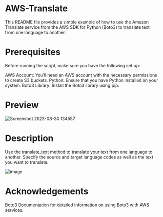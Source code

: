 # AWS-Translate
This README file provides a simple example of how to use the Amazon Translate service from the AWS SDK for Python (Boto3) to translate text from one language to another.

# Prerequisites
Before running the script, make sure you have the following set up:

AWS Account: You'll need an AWS account with the necessary permissions to create S3 buckets.
Python: Ensure that you have Python installed on your system.
Boto3 Library: Install the Boto3 library using pip:

# Preview
![Screenshot 2023-08-30 134557](https://github.com/neelay-16/AWS-Translate/assets/135517502/faa8c26f-0330-4bcb-b8e6-4444a621b7cc)

# Description

Use the translate_text method to translate your text from one language to another. Specify the source and target language codes as well as the text you want to translate.

![image](https://github.com/neelay-16/AWS-Translate/assets/135517502/6ad8ef60-aa82-45f3-a504-b40323f037aa)


# Acknowledgements

Boto3 Documentation for detailed information on using Boto3 with AWS services.


